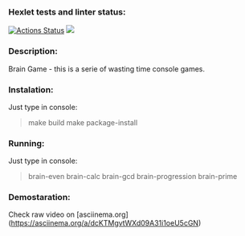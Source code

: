 ### Hexlet tests and linter status:
[![Actions Status](https://github.com/gorshkovga/python-project-lvl1/workflows/hexlet-check/badge.svg)](https://github.com/gorshkovga/python-project-lvl1/actions)
<a href="https://codeclimate.com/github/gorshkovga/python-project-lvl1/maintainability"><img src="https://api.codeclimate.com/v1/badges/04dd0f3cea288fddeda7/maintainability" /></a>

### Description:
Brain Game - this is a serie of wasting time console games.

### Instalation:
Just type in console:
> make build
> make package-install

### Running:
Just type in console:
> brain-even
> brain-calc
> brain-gcd
> brain-progression
> brain-prime

### Demostaration:
Check raw video on [asciinema.org] (https://asciinema.org/a/dcKTMgvtWXd09A31i1oeU5cGN)
